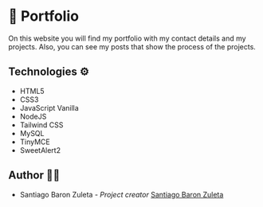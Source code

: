 # 💼 Portfolio

On this website you will find my portfolio with my contact details and my projects. Also, you can see my posts that show the process of the projects.

## Technologies ⚙️

- HTML5
- CSS3
- JavaScript Vanilla
- NodeJS
- Tailwind CSS
- MySQL
- TinyMCE
- SweetAlert2

## Author 🦸‍♀️

- Santiago Baron Zuleta - *Project creator* [Santiago Baron Zuleta](https://github.com/santiagobaronz)
